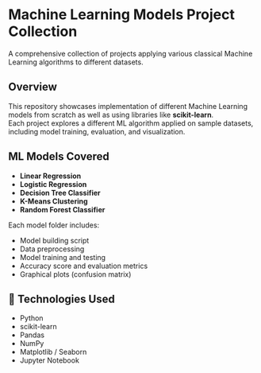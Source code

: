 # Machine Learning Models Project Collection

A comprehensive collection of projects applying various classical Machine Learning algorithms to different datasets.

## Overview

This repository showcases implementation of different Machine Learning models from scratch as well as using libraries like **scikit-learn**.  
Each project explores a different ML algorithm applied on sample datasets, including model training, evaluation, and visualization.


## ML Models Covered

- **Linear Regression**
- **Logistic Regression** 
- **Decision Tree Classifier**
- **K-Means Clustering**
- **Random Forest Classifier**

Each model folder includes:
- Model building script
- Data preprocessing
- Model training and testing
- Accuracy score and evaluation metrics
- Graphical plots (confusion matrix)


## 🧠 Technologies Used
- Python
- scikit-learn
- Pandas
- NumPy
- Matplotlib / Seaborn
- Jupyter Notebook


